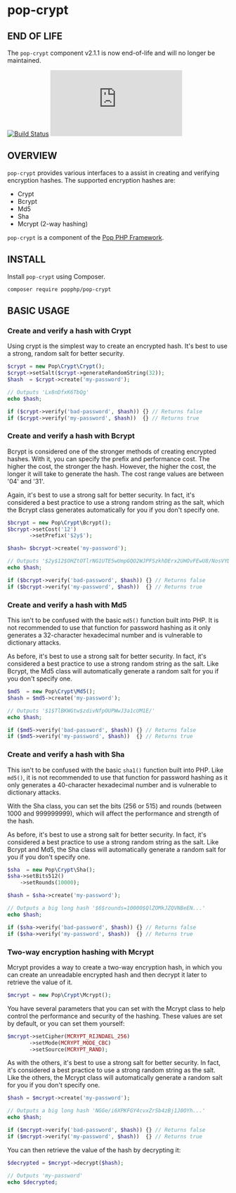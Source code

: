 pop-crypt
=========

END OF LIFE
-----------
The `pop-crypt` component v2.1.1 is now end-of-life and will no longer be maintained.

[![Build Status](https://travis-ci.org/popphp/pop-crypt.svg?branch=master)](https://travis-ci.org/popphp/pop-crypt)
[![Coverage Status](http://cc.popphp.org/coverage.php?comp=pop-crypt)](http://cc.popphp.org/pop-crypt/)

OVERVIEW
--------
`pop-crypt` provides various interfaces to a assist in creating and verifying encryption hashes.
The supported encryption hashes are:

* Crypt
* Bcrypt
* Md5
* Sha
* Mcrypt (2-way hashing)

`pop-crypt` is a component of the [Pop PHP Framework](http://www.popphp.org/).

INSTALL
-------

Install `pop-crypt` using Composer.

    composer require popphp/pop-crypt


BASIC USAGE
-----------

### Create and verify a hash with Crypt

Using crypt is the simplest way to create an encrypted hash. It's best to use
a strong, random salt for better security.

```php
$crypt = new Pop\Crypt\Crypt();
$crypt->setSalt($crypt->generateRandomString(32));
$hash  = $crypt->create('my-password');

// Outputs 'Lx8nDfxK6TbQg'
echo $hash;

if ($crypt->verify('bad-password', $hash)) {} // Returns false
if ($crypt->verify('my-password', $hash))  {} // Returns true
```

### Create and verify a hash with Bcrypt

Bcrypt is considered one of the stronger methods of creating encrypted hashes. With it,
you can specify the prefix and performance cost. The higher the cost, the stronger the hash.
However, the higher the cost, the longer it will take to generate the hash. The cost range
values are between '04' and '31'.

Again, it's best to use a strong salt for better security. In fact, it's considered a best
practice to use a strong random string as the salt, which the Bcrypt class generates
automatically for you if you don't specify one.

```php
$bcrypt = new Pop\Crypt\Bcrypt();
$bcrypt->setCost('12')
       ->setPrefix('$2y$');

$hash= $bcrypt->create('my-password');

// Outputs '$2y$12$OHZtOTlrNG1UTE5wUmpGQO2WJPFSzkhDErx2UHOvFEwU8/NosVYDe'
echo $hash;

if ($bcrypt->verify('bad-password', $hash)) {} // Returns false
if ($bcrypt->verify('my-password', $hash))  {} // Returns true
```

### Create and verify a hash with Md5

This isn't to be confused with the basic `md5()` function built into PHP. It is not recommended
to use that function for password hashing as it only generates a 32-character hexadecimal number
and is vulnerable to dictionary attacks.

As before, it's best to use a strong salt for better security. In fact, it's considered a best
practice to use a strong random string as the salt. Like Bcrypt, the Md5 class will automatically
generate a random salt for you if you don't specify one.

```php
$md5  = new Pop\Crypt\Md5();
$hash = $md5->create('my-password');

// Outputs '$1$TlBKWGtw$zdivNfpOUPWwJ3a1cUM1E/'
echo $hash;

if ($md5->verify('bad-password', $hash)) {} // Returns false
if ($md5->verify('my-password', $hash))  {} // Returns true
```

### Create and verify a hash with Sha

This isn't to be confused with the basic `sha1()` function built into PHP. Like `md5()`, it is
not recommended to use that function for password hashing as it only generates a 40-character
hexadecimal number and is vulnerable to dictionary attacks.

With the Sha class, you can set the bits (256 or 515) and rounds (between 1000 and 999999999),
which will affect the performance and strength of the hash.

As before, it's best to use a strong salt for better security. In fact, it's considered a best
practice to use a strong random string as the salt. Like Bcrypt and Md5, the Sha class will
automatically generate a random salt for you if you don't specify one.

```php
$sha  = new Pop\Crypt\Sha();
$sha->setBits512()
    ->setRounds(10000);

$hash = $sha->create('my-password');

// Outputs a big long hash '$6$rounds=10000$QlZOMkJZQVNBeEN...'
echo $hash;

if ($sha->verify('bad-password', $hash)) {} // Returns false
if ($sha->verify('my-password', $hash))  {} // Returns true
```

### Two-way encryption hashing with Mcrypt

Mcrypt provides a way to create a two-way encryption hash, in which you can create an unreadable
encrypted hash and then decrypt it later to retrieve the value of it.

```php
$mcrypt = new Pop\Crypt\Mcrypt();
```

You have several parameters that you can set with the Mcrypt class to help control the performance
and security of the hashing. These values are set by default, or you can set them yourself:

```php
$mcrypt->setCipher(MCRYPT_RIJNDAEL_256)
       ->setMode(MCRYPT_MODE_CBC)
       ->setSource(MCRYPT_RAND);
```

As with the others, it's best to use a strong salt for better security. In fact, it's considered
a best practice to use a strong random string as the salt. Like the others, the Mcrypt class will
automatically generate a random salt for you if you don't specify one.

```php
$hash = $mcrypt->create('my-password');

// Outputs a big long hash 'NGGe/i6XPKFGY4cvxZrSb4zBj1J0OYh...'
echo $hash;

if ($mcrypt->verify('bad-password', $hash)) {} // Returns false
if ($mcrypt->verify('my-password', $hash))  {} // Returns true
```

You can then retrieve the value of the hash by decrypting it:

```php
$decrypted = $mcrypt->decrypt($hash);

// Outputs 'my-password'
echo $decrypted;
```
